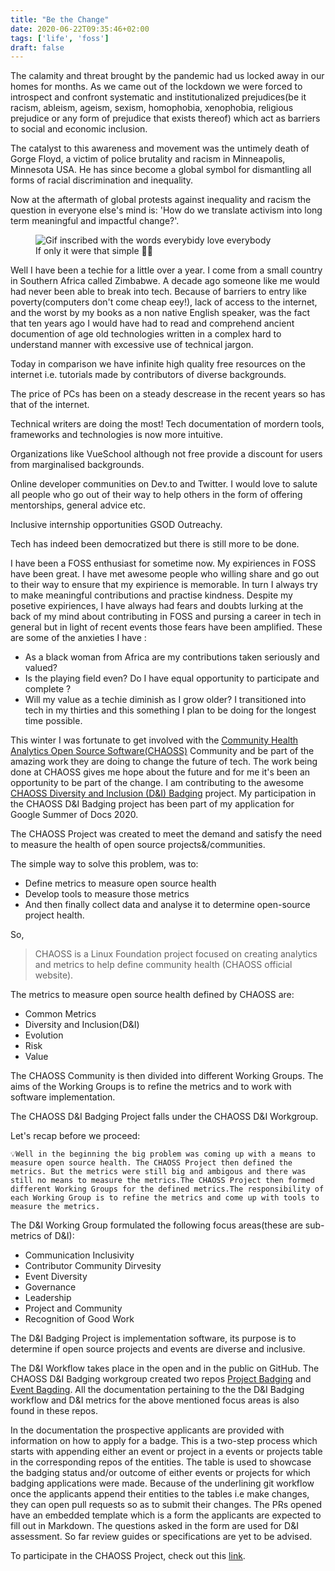 ```yaml
---
title: "Be the Change"
date: 2020-06-22T09:35:46+02:00
tags: ['life', 'foss']
draft: false
---
```

The calamity and threat brought by the pandemic had us locked away in our homes for months. 
As we came out of the lockdown we were forced to introspect and confront systematic and institutionalized prejudices(be it racism, ableism, ageism, sexism, homophobia, xenophobia, religious prejudice or any form of prejudice that exists thereof) which act as barriers to social and economic inclusion.

The catalyst to this awareness and movement was the untimely death of Gorge Floyd, a victim of police brutality and racism in Minneapolis, Minnesota USA. He has since become a global symbol for dismantling all forms of racial discrimination and inequality.

Now at the aftermath of global protests against inequality and racism the question in everyone else's mind is: 'How do we translate activism into long term meaningful and impactful change?'.

<figure>
<img src="https://media.giphy.com/media/fYfh8DBB6JxcqXK5Cr/giphy.gif" alt="Gif inscribed with the words everybidy love everybody">
<figcaption>If only it were that simple 🤦🏾</figcaption>
</figure>

Well I have been a techie for a little over a year. I come from a small country in Southern Africa called Zimbabwe. A decade ago someone like me would had never been able to break into tech. Because of barriers to entry like poverty(computers don't come cheap eey!), lack of access to the internet, and the worst by my books as a non native English speaker, was the fact that ten years ago I would have had to read and comprehend ancient documention of age old technologies written in a complex hard to understand manner with excessive use of technical jargon.

Today in comparison we have infinite high quality free resources on the internet i.e. tutorials made by contributors of diverse backgrounds.

The price of PCs has been on a steady descrease in the recent years so has that of the internet.

Technical writers are doing the most! Tech documentation of mordern tools, frameworks and technologies is now more intuitive.

Organizations like VueSchool although not free provide a discount for users from marginalised backgrounds. 

Online developer communities on Dev.to and Twitter. I would love to salute all people who go out of their way to help others in the form of offering mentorships, general advice etc.
 
Inclusive internship opportunities GSOD Outreachy.

Tech has indeed been democratized but there is still more to be done.

I have been a FOSS enthusiast for sometime now. My expiriences in FOSS have been great. I have met awesome people who willing share and go out to their way to ensure that my expirience is memorable. In turn I always try to make meaningful contributions and practise kindness. Despite my posetive expiriences, I have always had fears and doubts lurking at the back of my mind about contributing in FOSS and pursing a career in tech in general but in light of recent events those fears have been amplified. These are some of the anxieties I have :

* As a black woman from Africa are my contributions taken seriously and valued?
* Is the playing field even? Do I have equal opportunity to participate and complete ?
* Will my value as a techie diminish as I grow older? I transitioned into tech in my thirties and this something I plan to be doing for the longest time possible.

This winter I was fortunate to get involved with the <a href="https://chaoss.community/" class="article-link">Community Health Analytics Open Source Software(CHAOSS)</a> Community and be part of the amazing work they are doing to change the future of tech. The work being done at CHAOSS gives me hope about the future and for me it's been an opportunity to be part of the change.
I am contributing to the awesome <a href="https://github.com/badging" class="article-link">CHAOSS Diversity and Inclusion (D&I) Badging</a> project. My participation in the CHAOSS D&I Badging project has been part of my application for Google Summer of Docs 2020. 

The CHAOSS Project was created to meet the demand and satisfy the need to measure the health of open source projects&/communities.

The simple way to solve this problem, was to:
* Define metrics to measure open source health
* Develop tools to measure those metrics
* And then finally collect data and analyse it to determine open-source project health.

So, 

> CHAOSS is a Linux Foundation project focused on creating analytics and metrics to help define community health (CHAOSS official website).

The metrics to measure open source health defined by CHAOSS are:
* Common Metrics
* Diversity and Inclusion(D&I)
* Evolution
* Risk
* Value

The CHAOSS Community is then divided into different Working Groups. The aims of the Working Groups is to refine the metrics and to work with software implementation.

The CHAOSS D&I Badging Project falls under the CHAOSS D&I Workgroup. 

Let's recap before we proceed:


`
💡Well in the beginning the big problem was coming up with a means to measure open source health. The CHAOSS Project then defined the metrics. But the metrics were still big and ambigous and there was still no means to measure the metrics.The CHAOSS Project then formed different Working Groups for the defined metrics.The responsibility of each Working Group is to refine the metrics and come up with tools to measure the metrics.
`

The D&I Working Group formulated the following focus areas(these are sub-metrics of D&I):
* Communication Inclusivity
* Contributor Community Dirvesity
* Event Diversity
* Governance
* Leadership
* Project and Community
* Recognition of Good Work

The D&I Badging Project is implementation software, its purpose is to determine if open source projects and events are diverse and inclusive.

The D&I Workflow takes place in the open and in the public on GitHub. The CHAOSS D&I Badging workgroup created two repos <a href="" class="article-link">Project Badging</a> and <a href="" src="article-link"> Event Bagding</a>. All the documentation pertaining to the the D&I Badging workflow and D&I metrics for the above mentioned focus areas is also found in these repos.

In the documentation the prospective applicants are provided with information on how to apply for a badge. This is a two-step process which starts with appending either an event or project in a events or projects table in the corresponding repos of the entities. The table is used to showcase the badging status and/or outcome of either events or projects for which badging applications were made. Because of the underlining git workflow once the applicants append their entities to the tables i.e make changes, they can open pull requests so as to submit their changes. The PRs opened have an embedded template which is a form the applicants are expected to fill out in Markdown. The questions asked in the form are used for D&I assessment.
So far review guides or specifications are yet to be advised.

To participate in the CHAOSS Project, check out this <a href="https://chaoss.community/participate/" class="article-link">link</a>.
